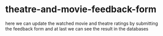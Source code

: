 # theatre-and-movie-feedback-form
here we can update the watched movie and theatre ratings by submitting the feedback form and at last we can see the result in the databases
